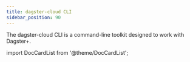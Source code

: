 ```yaml
---
title: dagster-cloud CLI
sidebar_position: 90
---
```


The dagster-cloud CLI is a command-line toolkit designed to work with Dagster+.

import DocCardList from '@theme/DocCardList';

<DocCardList />
